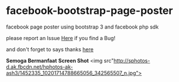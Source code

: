 facebook-bootstrap-page-poster
==============================

facebook page poster using bootstrap 3 and facebook php sdk

please report an Issue <a href="https://github.com/gifars/facebook-bootstrap-page-poster/issues">Here</a> if you find a Bug!

and don't forget to says thanks <a href="https://github.com/gifars/facebook-bootstrap-page-poster/issues/2">here</a>

<strong> Semoga Bermanfaat</strong>
<strong> Screen Shot</strong>
<img src"http://sphotos-d.ak.fbcdn.net/hphotos-ak-ash3/1452335_10201714788665056_342565507_n.jpg">

